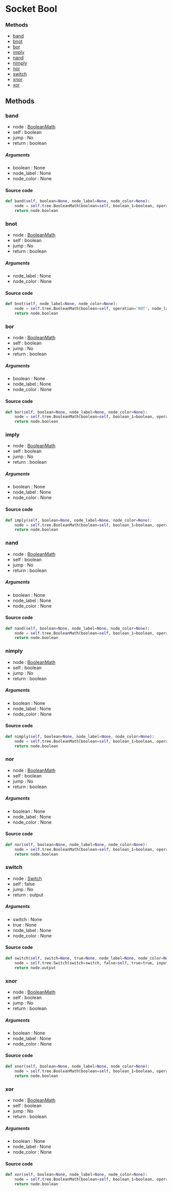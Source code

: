 # Socket Bool


### Methods

- [band](#band)
- [bnot](#bnot)
- [bor](#bor)
- [imply](#imply)
- [nand](#nand)
- [nimply](#nimply)
- [nor](#nor)
- [switch](#switch)
- [xnor](#xnor)
- [xor](#xor)

## Methods

### band


- node : [BooleanMath](/docs/GeoNodes/BooleanMath.md)
- self : boolean
- jump : No
- return : boolean

##### Arguments

- boolean : None
- node_label : None
- node_color : None

#### Source code

``` python
def band(self, boolean=None, node_label=None, node_color=None):
    node = self.tree.BooleanMath(boolean=self, boolean_1=boolean, operation='AND', node_label=node_label, node_color=node_color)
    return node.boolean
```
### bnot


- node : [BooleanMath](/docs/GeoNodes/BooleanMath.md)
- self : boolean
- jump : No
- return : boolean

##### Arguments

- node_label : None
- node_color : None

#### Source code

``` python
def bnot(self, node_label=None, node_color=None):
    node = self.tree.BooleanMath(boolean=self, operation='NOT', node_label=node_label, node_color=node_color)
    return node.boolean
```
### bor


- node : [BooleanMath](/docs/GeoNodes/BooleanMath.md)
- self : boolean
- jump : No
- return : boolean

##### Arguments

- boolean : None
- node_label : None
- node_color : None

#### Source code

``` python
def bor(self, boolean=None, node_label=None, node_color=None):
    node = self.tree.BooleanMath(boolean=self, boolean_1=boolean, operation='OR', node_label=node_label, node_color=node_color)
    return node.boolean
```
### imply


- node : [BooleanMath](/docs/GeoNodes/BooleanMath.md)
- self : boolean
- jump : No
- return : boolean

##### Arguments

- boolean : None
- node_label : None
- node_color : None

#### Source code

``` python
def imply(self, boolean=None, node_label=None, node_color=None):
    node = self.tree.BooleanMath(boolean=self, boolean_1=boolean, operation='IMPLY', node_label=node_label, node_color=node_color)
    return node.boolean
```
### nand


- node : [BooleanMath](/docs/GeoNodes/BooleanMath.md)
- self : boolean
- jump : No
- return : boolean

##### Arguments

- boolean : None
- node_label : None
- node_color : None

#### Source code

``` python
def nand(self, boolean=None, node_label=None, node_color=None):
    node = self.tree.BooleanMath(boolean=self, boolean_1=boolean, operation='NAND', node_label=node_label, node_color=node_color)
    return node.boolean
```
### nimply


- node : [BooleanMath](/docs/GeoNodes/BooleanMath.md)
- self : boolean
- jump : No
- return : boolean

##### Arguments

- boolean : None
- node_label : None
- node_color : None

#### Source code

``` python
def nimply(self, boolean=None, node_label=None, node_color=None):
    node = self.tree.BooleanMath(boolean=self, boolean_1=boolean, operation='NIMPLY', node_label=node_label, node_color=node_color)
    return node.boolean
```
### nor


- node : [BooleanMath](/docs/GeoNodes/BooleanMath.md)
- self : boolean
- jump : No
- return : boolean

##### Arguments

- boolean : None
- node_label : None
- node_color : None

#### Source code

``` python
def nor(self, boolean=None, node_label=None, node_color=None):
    node = self.tree.BooleanMath(boolean=self, boolean_1=boolean, operation='NOR', node_label=node_label, node_color=node_color)
    return node.boolean
```
### switch


- node : [Switch](/docs/GeoNodes/Switch.md)
- self : false
- jump : No
- return : output

##### Arguments

- switch : None
- true : None
- node_label : None
- node_color : None

#### Source code

``` python
def switch(self, switch=None, true=None, node_label=None, node_color=None):
    node = self.tree.Switch(switch=switch, false=self, true=true, input_type='BOOLEAN', node_label=node_label, node_color=node_color)
    return node.output
```
### xnor


- node : [BooleanMath](/docs/GeoNodes/BooleanMath.md)
- self : boolean
- jump : No
- return : boolean

##### Arguments

- boolean : None
- node_label : None
- node_color : None

#### Source code

``` python
def xnor(self, boolean=None, node_label=None, node_color=None):
    node = self.tree.BooleanMath(boolean=self, boolean_1=boolean, operation='XNOR', node_label=node_label, node_color=node_color)
    return node.boolean
```
### xor


- node : [BooleanMath](/docs/GeoNodes/BooleanMath.md)
- self : boolean
- jump : No
- return : boolean

##### Arguments

- boolean : None
- node_label : None
- node_color : None

#### Source code

``` python
def xor(self, boolean=None, node_label=None, node_color=None):
    node = self.tree.BooleanMath(boolean=self, boolean_1=boolean, operation='XOR', node_label=node_label, node_color=node_color)
    return node.boolean
```
